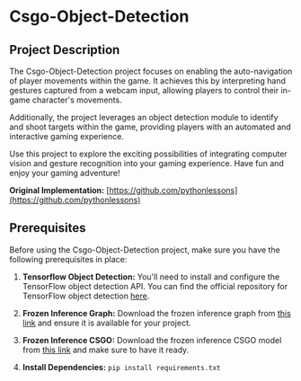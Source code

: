 # Csgo-Object-Detection

## Project Description

The Csgo-Object-Detection project focuses on enabling the auto-navigation of player movements within the game. It achieves this by interpreting hand gestures captured from a webcam input, allowing players to control their in-game character's movements.

Additionally, the project leverages an object detection module to identify and shoot targets within the game, providing players with an automated and interactive gaming experience.

Use this project to explore the exciting possibilities of integrating computer vision and gesture recognition into your gaming experience. Have fun and enjoy your gaming adventure!

**Original Implementation:** [https://github.com/pythonlessons](https://github.com/pythonlessons)

## Prerequisites

Before using the Csgo-Object-Detection project, make sure you have the following prerequisites in place:

1. **Tensorflow Object Detection:** You'll need to install and configure the TensorFlow object detection API. You can find the official repository for TensorFlow object detection [here](https://github.com/tensorflow/models/tree/master/research/object_detection).

2. **Frozen Inference Graph:** Download the frozen inference graph from [this link](https://github.com/datitran/object_detector_app/blob/master/object_detection/ssd_mobilenet_v1_coco_11_06_2017/frozen_inference_graph.pb) and ensure it is available for your project.

3. **Frozen Inference CSGO:** Download the frozen inference CSGO model from [this link](https://drive.google.com/open?id=1U6JBcTKPEG9pxviCidVhkPe459XSJlXm) and make sure to have it ready.

4. **Install Dependencies:** `pip install requirements.txt`
